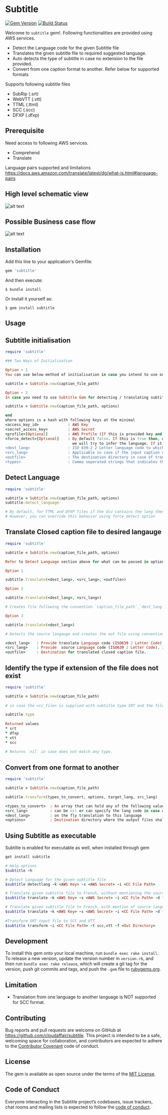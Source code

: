 # Subtitle

[![Gem Version](https://badge.fury.io/rb/subtitle.svg)](https://badge.fury.io/rb/subtitle)
[![Build Status](https://travis-ci.org/cloudaffair/subtitle.svg?branch=master)](https://travis-ci.org/cloudaffair/subtitle)

Welcome to `subtitle` gem!. Following functionalities are provided using AWS services.

* Detect the Language code for the given Subtitle file
* Translates the given subtitle file to required suggested language.
* Auto detects the type of subtitle in case no extension to the file provided.
* Convert from one caption format to another. Refer below for supported formats

Supports following subtitle files

* SubRip (.srt)
* WebVTT (.vtt) 
* TTML   (.ttml)
* SCC    (.scc)
* DFXP   (.dfxp)

## Prerequisite 
Need access to following AWS services.

* Comprehend
* Translate

Language pairs supported and limitations
https://docs.aws.amazon.com/translate/latest/dg/what-is.html#language-pairs 

## High level schematic view
![alt text](https://github.com/cloudaffair/subtitle/blob/master/misc/subtitle1.png)

## Possible Business case flow
![alt text](https://github.com/cloudaffair/subtitle/blob/master/misc/subtitle2.png)

## Installation

Add this line to your application's Gemfile:

```ruby
gem 'subtitle'
```

And then execute:

    $ bundle install

Or install it yourself as:

    $ gem install subtitle

## Usage

## Subtitle initialisation
```ruby
require 'subtitle'

### Two Ways of Initialisation

Option - 1
You can use below method of initialisation in case you intend to use only transformation functionality.

subtitle = Subtitle.new(caption_file_path)

Option - 2
In case you need to use Subtitle Gem for detecting / translating subtitle, then use below way of initialisation

subtitle = Subtitle.new(caption_file_path, options)

end
where options is a hash with following keys at the minimal
<access_key_id>             : AWS Key
<secret_access_key>         : AWS Secret
<profile>[Optional]         : AWS Profile (If this is provided key and secret is not required)
<force_detect>[Optional]    : By default false. If this is true then, even if the caption file declares the language
                              we will try to infer the language. If it's false, the declared language would be returned. Is applicable only when subtile format encapsulates the language information.
<dest_lang>                 : ISO 639-2 2 Letter language code to which a caption needs to be tranlated to 
<src_lang>                  : Applicable in case if the input caption can hold cues for multiple languages, in which case the content with the matching language is picked. If not provided language will be auto detected
<outfile>                   : The destination directory in case of transform and is optional file path for language translation
<types>                     : Comma seperated strings that indicates the types to which the input caption file needs to be transformed into. For example, dfxp,ttml,srt
```

## Detect Language
```ruby
require 'subtitle'

subtitle = Subtitle.new(caption_file_path, options)
subtitle.detect_language

# By default, for TTML and DFXP files if the div contains the lang then the same would be returned
# However, you can override this behavior using force_detect option
```

## Translate Closed caption file to desired langauge
```ruby
require 'subtitle'

subtitle = Subtitle.new(caption_file_path, options)

Refer to Detect Language section above for what can be passed in options

Option 1

subtitle.translate(<dest_lang>, <src_lang>, <outfile>)

Option 2

subtitle.translate(<dest_lang>, <src_lang>)

# Creates file following the convention `caption_file_path`_`dest_lang`

Option 3

subtitle.translate(<dest_lang>)

# Detects the source langauge and creates the out file using convention `caption_file_path`_`dest_lang`

<dest_lang>   : Provide translate Language code (ISO639 2 Letter Code)
<src_lang>    : Provide  source Language code (ISO639 2 Letter Code). If not supplied, the source language will be auto detected.
<outfile>     : Destination for translated closed caption file.
```

## Identify the type if extension of the file does not exist
```ruby
require 'subtitle'

subtitle = Subtitle.new(caption_file_path)
 
# in case the <cc_file> is supplied with subtitle type SRT and the file name does not hold extension.

subtitle.type
 
Returned values
* srt
* dfxp
* vtt
* scc
 
# Returns `nil` in case does not match any type.
```

## Convert from one format to another
```ruby
require 'subtitle'

subtitle = Subtitle.new(caption_file_path)

subtitle.transform(types_to_convert, options, target_lang, src_lang)

<types_to_convert>  : An array that can hold any of the following values (dfxp, ttml, srt, vtt, scc)
<src_lang>          : can be nil or can specify the lang code in case of ttml / dfxp to extract only that section of the caption for transformation
<dest_lang>         : on the fly translation to this language
<options>           : Destination directory where the output files shall be placed

```

## Using Subtitle as executable

Subtitle is enabled for executable as well, when installed through gem

```ruby
get install subtitle

# Help options
$subtitle -h 

# Detect Language for the given subtitle file
$subtitle detectlang -k <AWS Key> -s <AWS Secret> -i <CC File Path>

# Translate given subtitle file to French, without mentioning the source language
$subtitle translate -k <AWS Key> -s <AWS Secret> -i <CC File Path> -d fr -f <out file>

# Translate given subtitle file to French, with mention of source language
$subtitle translate -k <AWS Key> -s <AWS Secret> -i <CC File Path> -d fr -l en -f <out file>
 
#Transform SRT input file to SCC and VTT
$subtitle transform -i <CC File Path> -t scc,vtt -f <Out Directory> 
```

## Development 

To install this gem onto your local machine, run `bundle exec rake install`. To release a new version, update the version number in `version.rb`, and then run `bundle exec rake release`, which will create a git tag for the version, push git commits and tags, and push the `.gem` file to [rubygems.org](https://rubygems.org).

## Limitation
* Translation from one language to another language is NOT supported for SCC format.

## Contributing

Bug reports and pull requests are welcome on GitHub at https://github.com/cloudaffair/subtitle. This project is intended to be a safe, welcoming space for collaboration, and contributors are expected to adhere to the [Contributor Covenant](http://contributor-covenant.org) code of conduct.

## License

The gem is available as open source under the terms of the [MIT License](https://opensource.org/licenses/MIT).

## Code of Conduct

Everyone interacting in the Subtitle project’s codebases, issue trackers, chat rooms and mailing lists is expected to follow the [code of conduct](https://github.com/cloudaffair/subtitle/blob/master/CODE_OF_CONDUCT.md).
